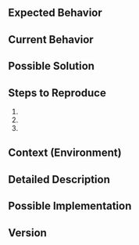 <!--- Provide a general summary of the issue in the Title above -->

## Expected Behavior
<!--- Tell us what should happen -->


## Current Behavior
<!--- Tell us what happens instead of the expected behavior -->


## Possible Solution
<!--- Not obligatory, but suggest a fix/reason for the bug, -->


## Steps to Reproduce
<!--- Provide a link to a live example, or an unambiguous set of steps to -->
<!--- reproduce this bug. Include code to reproduce, if relevant -->
1.
2.
3.


## Context (Environment)
<!--- How has this issue affected you? What are you trying to accomplish? -->
<!--- Providing context helps us come up with a solution that is most useful in the real world -->

<!--- Provide a general summary of the issue in the Title above -->


## Detailed Description
<!--- Provide a detailed description of the change or addition you are proposing -->


## Possible Implementation
<!--- Not obligatory, but suggest an idea for implementing addition or change -->


## Version
<!-- You can get this information from executing nanyc - -bugreport -->
